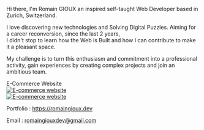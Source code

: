 Hi there, I'm Romain GIOUX an inspired self-taught
Web Developer based in Zurich, Switzerland.

I love discovering new technologies and Solving Digital Puzzles.
Aiming for a career reconversion, since the last 2 years,  
I didn't stop to learn how the Web is Built and how I can contribute 
to make it a pleasant space.
    
My challenge is to turn this enthusiasm and commitment into a
professional activity, gain experiences by
creating complex projects and join an ambitious team.

<div>E-Commerce Website</div>
<div><a href="https://github.com/nordend4000/rebecca-anderson-photography"><img src="https://res.cloudinary.com/dokbrxcp2/image/upload/v1647002159/images/Capture_d_%C3%A9cran_2022-03-11_%C3%A0_13.31.16_2_ozgkqn.png" alt="E-commerce website"/></a></div>
<div>
<a href="https://github.com/nordend4000/rebecca-anderson-photography"><img src="https://res.cloudinary.com/dokbrxcp2/image/upload/v1647001299/images/reb-desktop_copie_pv7caq.png" alt="E-commerce website"/></a></div>


   Portfolio : https://romaingioux.dev

   Email : romaingiouxdev@gmail.com  
   

